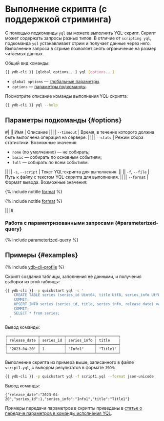 # Выполнение скрипта (с поддержкой стриминга)

С помощью подкоманды `yql` вы можете выполнить YQL-скрипт. Скрипт может содержать запросы разных типов. В отличие от `scripting yql`, подкоманда `yql` устанавливает стрим и получает данные через него. Выполнение запроса в стриме позволяет снять ограничение на размер читаемых данных.

Общий вид команды:

```bash
{{ ydb-cli }} [global options...] yql [options...]
```

* `global options` — [глобальные параметры](commands/global-options.md).
* `options` — [параметры подкоманды](#options).

Посмотрите описание команды выполнения YQL-скрипта:

```bash
{{ ydb-cli }} yql --help
```

## Параметры подкоманды {#options}

#|
|| Имя | Описание ||
|| `--timeout` | Время, в течение которого должна быть выполнена операция на сервере. ||
|| `--stats` | Режим сбора статистики.
Возможные значения:

* `none` (по умолчанию) — не собирать;
* `basic` — собирать по основным событиям;
* `full` — собирать по всем событиям.

||
|| `-s`, `--script` | Текст YQL-скрипта для выполнения. ||
|| `-f`, `--file` | Путь к файлу с текстом YQL-скрипта для выполнения. ||
|| `--format` | Формат вывода.
Возможные значения:

{% include notitle [format](./_includes/result_format_common.md) %}

{% include notitle [format](./_includes/result_format_csv_tsv.md) %}

||
|#

### Работа с параметризованными запросами {#parameterized-query}

{% include [parameterized-query](../../_includes/parameterized-query.md) %}

## Примеры {#examples}

{% include [ydb-cli-profile](../../_includes/ydb-cli-profile.md) %}

Скрипт создания таблицы, заполнения её данными, и получения выборки из этой таблицы:

```bash
{{ ydb-cli }} -p quickstart yql -s '
    CREATE TABLE series (series_id Uint64, title Utf8, series_info Utf8, release_date Date, PRIMARY KEY (series_id));
    COMMIT;
    UPSERT INTO series (series_id, title, series_info, release_date) values (1, "Title1", "Info1", Cast("2023-04-20" as Date));
    COMMIT;
    SELECT * from series;
  '
```

Вывод команды:

```text
┌──────────────┬───────────┬─────────────┬──────────┐
| release_date | series_id | series_info | title    |
├──────────────┼───────────┼─────────────┼──────────┤
| "2023-04-20" | 1         | "Info1"     | "Title1" |
└──────────────┴───────────┴─────────────┴──────────┘
```

Выполнение скрипта из примера выше, записанного в файле `script1.yql`, с выводом результатов в формате `JSON`:

```bash
{{ ydb-cli }} -p quickstart yql -f script1.yql --format json-unicode
```

Вывод команды:

```text
{"release_date":"2023-04-20","series_id":1,"series_info":"Info1","title":"Title1"}
```

Примеры передачи параметров в скрипты приведены в [статье о передаче параметров в команды исполнения YQL](parameterized-queries-cli.md).

